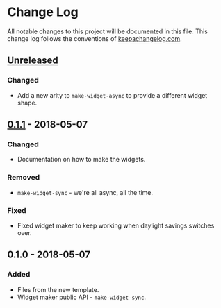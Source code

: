 # Change Log
All notable changes to this project will be documented in this file. This change log follows the conventions of [keepachangelog.com](http://keepachangelog.com/).

## [Unreleased]
### Changed
- Add a new arity to `make-widget-async` to provide a different widget shape.

## [0.1.1] - 2018-05-07
### Changed
- Documentation on how to make the widgets.

### Removed
- `make-widget-sync` - we're all async, all the time.

### Fixed
- Fixed widget maker to keep working when daylight savings switches over.

## 0.1.0 - 2018-05-07
### Added
- Files from the new template.
- Widget maker public API - `make-widget-sync`.

[Unreleased]: https://github.com/your-name/tensorflow-test-clj/compare/0.1.1...HEAD
[0.1.1]: https://github.com/your-name/tensorflow-test-clj/compare/0.1.0...0.1.1
